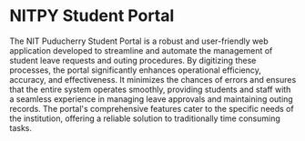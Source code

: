 # NITPY Student Portal

 The NIT Puducherry Student Portal is a robust and user-friendly
 web application developed to streamline and automate the
 management of student leave requests and outing procedures. By
 digitizing these processes, the portal significantly enhances
 operational efficiency, accuracy, and effectiveness. It minimizes the
 chances of errors and ensures that the entire system operates
 smoothly, providing students and staff with a seamless experience
 in managing leave approvals and maintaining outing records. The
 portal's comprehensive features cater to the specific needs of the
 institution, offering a reliable solution to traditionally time
consuming tasks.
